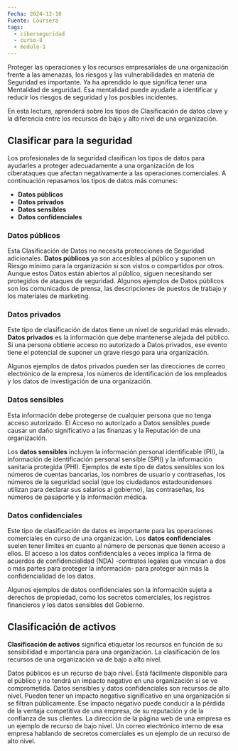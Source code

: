 ```yaml
---
Fecha: 2024-12-18
Fuente: Coursera
tags:
  - ciberseguridad
  - curso-8
  - modulo-1
---
```

Proteger las operaciones y los recursos empresariales de una organización frente a las amenazas, los riesgos y las vulnerabilidades en materia de Seguridad es importante. Ya ha aprendido lo que significa tener una Mentalidad de seguridad. Esa mentalidad puede ayudarle a identificar y reducir los riesgos de seguridad y los posibles incidentes.

En esta lectura, aprenderá sobre los tipos de Clasificación de datos clave y la diferencia entre los recursos de bajo y alto nivel de una organización.

## Clasificar para la seguridad

Los profesionales de la seguridad clasifican los tipos de datos para ayudarles a proteger adecuadamente a una organización de los ciberataques que afectan negativamente a las operaciones comerciales. A continuación repasamos los tipos de datos más comunes:

- **Datos públicos**
- **Datos privados**
- **Datos sensibles**
- **Datos confidenciales**

### Datos públicos

Esta Clasificación de Datos no necesita protecciones de Seguridad adicionales. **Datos públicos** ya son accesibles al público y suponen un Riesgo mínimo para la organización si son vistos o compartidos por otros. Aunque estos Datos están abiertos al público, siguen necesitando ser protegidos de ataques de seguridad. Algunos ejemplos de Datos públicos son los comunicados de prensa, las descripciones de puestos de trabajo y los materiales de marketing.

### Datos privados

Este tipo de clasificación de datos tiene un nivel de seguridad más elevado. **Datos privados** es la información que debe mantenerse alejada del público. Si una persona obtiene acceso no autorizado a Datos privados, ese evento tiene el potencial de suponer un grave riesgo para una organización.

Algunos ejemplos de datos privados pueden ser las direcciones de correo electrónico de la empresa, los números de identificación de los empleados y los datos de investigación de una organización.

### Datos sensibles

Esta información debe protegerse de cualquier persona que no tenga acceso autorizado. El Acceso no autorizado a Datos sensibles puede causar un daño significativo a las finanzas y la Reputación de una organización.

Los **datos sensibles** incluyen la información personal identificable (PII), la información de identificación personal sensible (SPII) y la información sanitaria protegida (PHI). Ejemplos de este tipo de datos sensibles son los números de cuentas bancarias, los nombres de usuario y contraseñas, los números de la seguridad social (que los ciudadanos estadounidenses utilizan para declarar sus salarios al gobierno), las contraseñas, los números de pasaporte y la información médica.

### Datos confidenciales

Este tipo de clasificación de datos es importante para las operaciones comerciales en curso de una organización. Los **datos confidenciales** suelen tener límites en cuanto al número de personas que tienen acceso a ellos. El acceso a los datos confidenciales a veces implica la firma de acuerdos de confidencialidad (NDA) -contratos legales que vinculan a dos o más partes para proteger la información- para proteger aún más la confidencialidad de los datos.

Algunos ejemplos de datos confidenciales son la información sujeta a derechos de propiedad, como los secretos comerciales, los registros financieros y los datos sensibles del Gobierno.

## Clasificación de activos

**Clasificación de activos** significa etiquetar los recursos en función de su sensibilidad e importancia para una organización. La clasificación de los recursos de una organización va de bajo a alto nivel.

Datos públicos es un recurso de bajo nivel. Está fácilmente disponible para el público y no tendrá un impacto negativo en una organización si se ve comprometida. Datos sensibles y datos confidenciales son recursos de alto nivel. Pueden tener un impacto negativo significativo en una organización si se filtran públicamente. Ese impacto negativo puede conducir a la pérdida de la ventaja competitiva de una empresa, de su reputación y de la confianza de sus clientes. La dirección de la página web de una empresa es un ejemplo de recurso de bajo nivel. Un correo electrónico interno de esa empresa hablando de secretos comerciales es un ejemplo de un recurso de alto nivel.